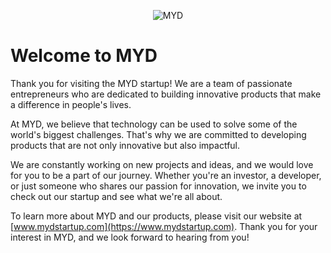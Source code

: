 <p align="center">
  <img alt="MYD" src="https://via.placeholder.com/400x150/FFD700/000000?text=MYD" />
</p>

# Welcome to MYD

Thank you for visiting the MYD startup! We are a team of passionate entrepreneurs who are dedicated to building innovative products that make a difference in people's lives.

At MYD, we believe that technology can be used to solve some of the world's biggest challenges. That's why we are committed to developing products that are not only innovative but also impactful.

We are constantly working on new projects and ideas, and we would love for you to be a part of our journey. Whether you're an investor, a developer, or just someone who shares our passion for innovation, we invite you to check out our startup and see what we're all about.

To learn more about MYD and our products, please visit our website at [www.mydstartup.com](https://www.mydstartup.com). Thank you for your interest in MYD, and we look forward to hearing from you!
